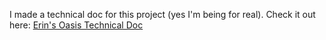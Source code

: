 I made a technical doc for this project (yes I'm being for real). Check it out here: [Erin's Oasis Technical Doc](https://hail-marble-f07.notion.site/Erin-s-Oasis-52d6e34d6c7f42a19e9d429cd1b5f436)